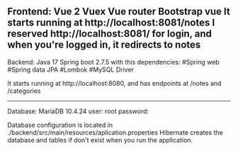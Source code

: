Frontend:
Vue 2
Vuex
Vue router
Bootstrap vue
It starts running at http://localhost:8081/notes
I reserved http://localhost:8081/ for login, and when you're logged in, it redirects to notes
------------------------------------------

Backend:
Java 17
Spring boot 2.7.5 with this dependencies:
#Spring web
#Spring data JPA
#Lombok
#MySQL Driver

It starts running at http://localhost:8080, and has endpoints at /notes and /categories

------------------------------------------
Database:
MariaDB 10.4.24
user: root
password:

Database configuration is located in ./backend/src/main/resources/aplication.properties
Hibernate creates the database and tables if don't exist when you run the application.